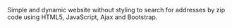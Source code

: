 Simple and dynamic website without styling to search for addresses by zip code using HTML5, JavaScript, Ajax and Bootstrap.
